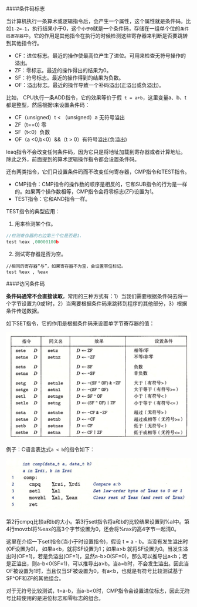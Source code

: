 ####条件码标志

当计算机执行一条算术或逻辑指令后，会产生一个属性，这个属性就是条件码。比如```1-2=-1```，执行结果小于0，这个``小于0``就是一个条件码，存储在一组单个位的``条件码寄存器``中。它的作用是其他指令在执行的时候检测这些寄存器来判断是否要跳转到其他指令行。

- CF：进位标志。最近的操作使最高位产生了进位。可用来检查无符号操作的溢出。
- ZF：零标志。最近的操作得出的结果为0。
- SF：符号标志。最近的操作得到的结果为负数。
- OF：溢出标志。最近的操作导致一个补码溢出(正溢出或负溢出)。

比如， CPU执行一条ADD指令，它的效果等价于假``` t = a+b```，这里变量a、b、t都是整型，然后根据t来设置条件码：

- CF（unsigned）t < （unsigned）a      无符号溢出
- ZF（t==0)     零
- SF（t<0）负数
- OF（a <0,b<0）&&（t > 0）有符号溢出(负溢出)

leaq指令不会改变任何条件码，因为它只是将地址加载到寄存器或者计算地址。除此之外，前面提到的算术逻辑操作指令都会设置条件码。

还有两类指令，它们只设置条件码而不改变任何寄存器，CMP指令和TEST指令。

- CMP指令：CMP指令的操作数的顺序是相反的，它和SUB指令的行为是一样的。如果两个操作数相等，CMP指令会将零标志(ZF)设置为1。
- TEST指令：它和AND指令一样。

TEST指令的典型应用：

1. 用来检测某个位。

```c
//检测寄存器的右边第三个位是否是1.
test %eax ,00000100b
```

2. 测试寄存器是否为空。

```
//相同的寄存器“与”，如果寄存器不为空，会设置零位标记。
test %eax , %eax
```

####访问条件码

**条件码通常不会直接读取**，常用的三种方式有：1）当我们需要根据条件码去将一个字节设置为0或1时，2）当需要根据条件码来跳转到程序的其他部分，3）根据条件传送数据。

如下SET指令，它的作用是根据条件码来设置单字节寄存器的值：

![](../images/cs/14.png)

例子：C语言表达式``a < b``的指令如下：

![](../images/cs/15.png)

第2行cmpq比较a和b的大小。第3行setl指令将a和b的比较结果设置到%al中。第4行movzbl将%eax的高3个字节设置为0，还会将%rax的高4字节一起清0。

这里在介绍一下setl指令(当小于时设置指令)，假设 t = a - b。当没有发生溢出时(OF设置为0)， 如果a<b，就将SF设置为1；如果a>b 就将SF设置为0。当发生溢出时(OF=1)，若是负溢出(OF=1)，显然a-b>0(SF=0)，那么可以推导出a<b；若是正溢出，则a-b<0(SF=1)，可以推导出a>b。当a=b时，不会发生溢出。因此当OF被设置为1时，当且仅当SF被设置为0，有a<b，也就是有符号比较测试基于SF^OF和ZF的其他组合。

对于无符号比较测试，t=a-b，当a-b<0时，CMP指令会设置进位标志，因此无符号比较使用的是进位标志和零标志的组合。